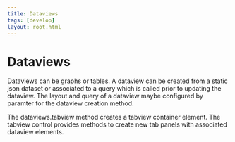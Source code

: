 ```yaml
---
title: Dataviews
tags: [develop]
layout: root.html
---
```


# Dataviews

Dataviews can be graphs or tables. A dataview can be created from a static json dataset or associated to a query which is called prior to updating the dataview. The layout and query of a dataview maybe configured by paramter for the dataview creation method.

The dataviews.tabview method creates a tabview container element. The tabview control provides methods to create new tab panels with associated dataview elements.